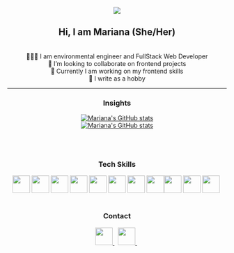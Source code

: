 <div class="container" align="center">
<p align="center">
  <img src="https://res.cloudinary.com/maariana93/image/upload/v1648686433/6M8G_iazxxy.gif"><br>
 
</p>
<h2>Hi, I am Mariana (She/Her)</h2><br>
 👩🏻‍🎓 I am environmental engineer and FullStack Web Developer<br>
 👯 I’m looking to collaborate on frontend projects<br>
 🌱 Currently I am working on my frontend skills<br>
 📝 I write as a hobby

  <hr>


<h3> Insights</h3>
<p align="center">
  
[![Mariana's GitHub stats](https://github-readme-stats.vercel.app/api/top-langs/?username=Marianaa93&theme=vue&show_icons=true&layout=compact)](https://github.com/Marianaa93)
  <br>
[![Mariana's GitHub stats](https://github-readme-stats.vercel.app/api?username=Marianaa93&theme=vue&show_icons=true&layout=compact)](https://github.com/Marianaa93/github-readme-stats)
 </p>
<br>
  <br>
<h3> Tech Skills </h3>
<p> <img src="https://cdn.jsdelivr.net/gh/devicons/devicon/icons/rails/rails-original-wordmark.svg" width=40 /> <img src="https://cdn.jsdelivr.net/gh/devicons/devicon/icons/ruby/ruby-original-wordmark.svg" width=40 />  <img
src="https://cdn.jsdelivr.net/gh/devicons/devicon/icons/javascript/javascript-original.svg" width=40 /> <img src="https://cdn.jsdelivr.net/gh/devicons/devicon/icons/html5/html5-original-wordmark.svg" width=40 /> <img src="https://cdn.jsdelivr.net/gh/devicons/devicon/icons/css3/css3-original-wordmark.svg" width=40 /> <img src="https://cdn.jsdelivr.net/gh/devicons/devicon/icons/bootstrap/bootstrap-original-wordmark.svg" width=40 /> <img
src="https://cdn.jsdelivr.net/gh/devicons/devicon/icons/nextjs/nextjs-original.svg" width=40 /> <img
src="https://raw.githubusercontent.com/styled-components/brand/master/styled-components.png"width=40/><img
                                                                                                        src="https://cdn.jsdelivr.net/gh/devicons/devicon/icons/react/react-original-wordmark.svg" width=40 /> <img                                                                                                                                                                                src="https://cdn.jsdelivr.net/gh/devicons/devicon/icons/storybook/storybook-original.svg" width=40 /> <img
																																																																																																																																																																																																																						src="https://cdn.jsdelivr.net/gh/devicons/devicon/icons/typescript/typescript-original.svg" width=40 /> <img
</p>
<br>
<br>
<h3> Contact </h3>
<p align="center">
  <a href="https://www.linkedin.com/in/mariana-lima-e-maia-a31b2816b/">
   <img src="https://img.icons8.com/color/48/000000/linkedin.png" width=40/>
    </a><span>&nbsp;</span>
  
  <a href="mailto:marianalima.amb@gmail.com">
    <img src="https://img.icons8.com/fluent/48/000000/gmail.png" width=40/>
  </a><span>&nbsp;</span>
</p>
<!--
**Marianaa93/Marianaa93** is a ✨ _special_ ✨ repository because its `README.md` (this file) appears on your GitHub profile.
</div>


